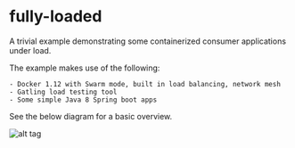 # fully-loaded


A trivial example demonstrating some containerized consumer applications under load.
 
The example makes use of the following:

    - Docker 1.12 with Swarm mode, built in load balancing, network mesh
    - Gatling load testing tool
    - Some simple Java 8 Spring boot apps


See the below diagram for a basic overview.

![alt tag](docs/OTFCloudProvisioner.png)

